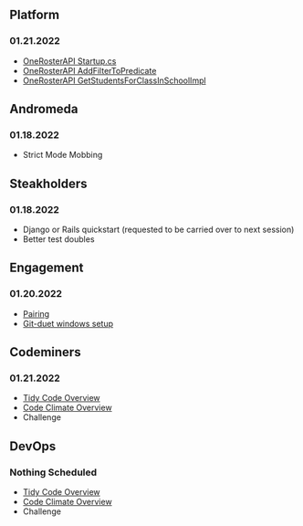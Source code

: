 ## Platform
### 01.21.2022
* [OneRosterAPI Startup.cs](https://codeclimate.com/repos/618affdb34c9db014d00f29f/src/StrongMind.Platform.OneRoster/Startup.cs/source#issue-8e8e0dc339ef347af09afe030f8d844b)
* [OneRosterAPI AddFilterToPredicate](https://codeclimate.com/repos/618affdb34c9db014d00f29f/src/StrongMind.Platform.OneRoster/FilterBuilder/DynamicPredicateFilterBuilder.cs/source#issue-fd9a3ef37d54b805e22c241b046c4528)
* [OneRosterAPI GetStudentsForClassInSchoolImpl](https://codeclimate.com/repos/618affdb34c9db014d00f29f/src/StrongMind.Platform.OneRoster/Services/Implementations/StudentsManagementApiService.cs/source#issue-05bbee5d33b714cb44176d12ebb89f38)

## Andromeda
### 01.18.2022
* Strict Mode Mobbing

## Steakholders
### 01.18.2022
* Django or Rails quickstart (requested to be carried over to next session)
* Better test doubles 

## Engagement
### 01.20.2022
* [Pairing](https://github.com/StrongMind/culture/blob/master/tech_sessions/pair_programming.md)
* [Git-duet windows setup](https://github.com/git-duet/git-duet/releases)

## Codeminers
### 01.21.2022
* [Tidy Code Overview](https://github.com/StrongMind/culture/blob/master/tech_sessions/tidy_code.md)
* [Code Climate Overview](http://www.codeclimate.com)
* Challenge

## DevOps
### Nothing Scheduled
* [Tidy Code Overview](https://github.com/StrongMind/culture/blob/master/tech_sessions/tidy_code.md)
* [Code Climate Overview](http://www.codeclimate.com)
* Challenge
